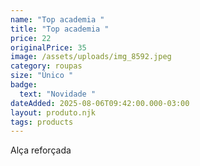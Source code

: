 ```yaml
---
name: "Top academia "
title: "Top academia "
price: 22
originalPrice: 35
image: /assets/uploads/img_8592.jpeg
category: roupas
size: "Único "
badge:
  text: "Novidade "
dateAdded: 2025-08-06T09:42:00.000-03:00
layout: produto.njk
tags: products
---
```

Alça reforçada
